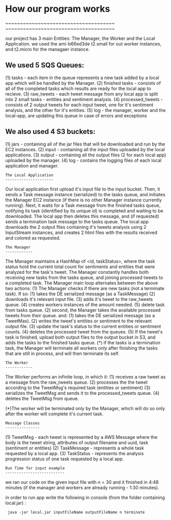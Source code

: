 <h1>How our program works</h1>
~~~~~~~~~~~~~~~~~~~~~~~~~~~~~~~~~~~~~
~~~~~~~~~~~~~~~~~~~~~~~~~~~~~~~~~~~~~

our project has 3 main Entities: The Manager, the Worker and the Local Application.
we used the ami-b66ed3de t2.small for out worker instances, and t2.micro for the managaer instance.


We used 5 SQS Queues:
---------------------

(1) tasks - each item in the queue represents a new task added by a local app which will
    be handled by the Manager.
(2) finished tasks - consists of all of the completed tasks which results are ready for 
    the local app to recieve.
(3) raw_tweets - each tweet message from any local app is split into 2 small tasks - 
    entities and sentiment analysis.
(4) processed_tweets - consists of 2 output tweets for each input tweet, one for it's 
    sentiment analysis, and the other for it's entities.
(5) log - the manager, worker and the local-app, are updating this queue in case of errors and exceptions

We also used 4 S3 buckets:
--------------------------

(1) jars - containing all of the jar files that will be downloaded and run by the EC2 instances.
(2) input - containing all the input files uploaded by the local applications.
(3) output - containing all the output files (2 for each local app) uploaded by the manager.
(4) log - contains the logging files of each local application and manager.



	The Local Application
	---------------------

Our local application first upload it's input file to the input bucket.
Then, it sends a Task message instance (serialized) to the tasks queue, and initiates the Manager
EC2 instance (if there is no other Manager instance currently running).
Next, it waits for a Task message from the finished tasks queue, notifying its task (identified
by its unique id) is completed and waiting to be downloaded.
The local app then deletes this message, and (if requested) sends a termination task message to
the tasks queue.
The local app downloads the 2 output files containing it's tweets analysis using 2 InputStream
instances, and creates 2 html files with the results received and colored as requested.



	The Manager
	------------
The Manager maintains a HashMap of <id, taskStatus>, where the task status hold the current total
count for sentiments and entities that were analyzed for the task's tweet.
The Manager constantly handles both receiving new tasks from the tasks queue, and joining processed tweets
to a completed task.
The Manager main loop alternates between the above two actions:
	(1) The Manager checks if there are new tasks (not a terminate task). If so:
				(1) takes the DE serialized message (as a TaskMessage)
				(2) downloads it's relevant input file.
				(3) adds it's tweet to the raw_tweets queue.
				(4) creates workers instances of the amount needed.
				(5) delete task from tasks queue.
	(2) second, the Manager takes the available processed tweets from their queue. and:
				(1) takes the DE serialized message (as a TweetMas).
				(2) writes the tweet's entities or sentiment to the relevant output file.
				(3) update the task's status to the current entities or sentiment counts.
				(4) deletes the processed tweet from the queues.
				(5) If the tweet's task is finished, upload both output files to the
				    output bucket in S3, and adds the tasks to the finished tasks queue.
(*) if the tasks is a termination task, the Manager will terminate all workers only after finishing the tasks
    that are still in process, and will then terminate its self.


	The Worker
	------------
The Worker performs an infinite loop, in which it:
	(1) receives a raw tweet as a message from the raw_tweets queue.
	(2) processes the the tweet according to the TweetMsg's required task (entities or sentiment)
	(3) serializes the TweetMsg and sends it to the processed_tweets queue.
	(4) deletes the TweetMsg from queue.

(*)The worker will be terminated only by the Manager, which will do so only after the worker 
   will complete it's current task.



	Message Classes
	---------------

(1) TweetMsg - each tweet is represented by a AWS Message where the body is the tweet string, attributes of output filename and uuid, task (sentiment or entities)
(2) TaskMessage -  represents a whole task requested by a local app.
(3) TaskStatus - represents the analysis progression status of one task requested by a local app.


	Run Time for input example
	--------------------------
we ran our code on the given input file with n = 30 and it finished in 4:48 minutes (if the manager and
workers are already running - 1:30 minutes).

in order to run app write the following in console (from the folder containing local.jar) :
	
	 java -jar local.jar inputFileName outputFileName n terminate
